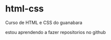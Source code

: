# html-css
 Curso de HTML e CSS do guanabara


estou aprendendo a fazer repositorios no github

<a href=  https://harielelton.github.io/html-css/desafios>